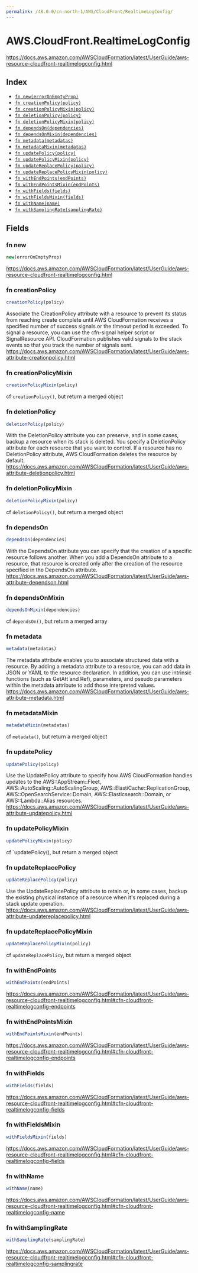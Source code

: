 ```yaml
---
permalink: /48.0.0/cn-north-1/AWS/CloudFront/RealtimeLogConfig/
---
```


# AWS.CloudFront.RealtimeLogConfig

https://docs.aws.amazon.com/AWSCloudFormation/latest/UserGuide/aws-resource-cloudfront-realtimelogconfig.html

## Index

* [`fn new(errorOnEmptyProp)`](#fn-new)
* [`fn creationPolicy(policy)`](#fn-creationpolicy)
* [`fn creationPolicyMixin(policy)`](#fn-creationpolicymixin)
* [`fn deletionPolicy(policy)`](#fn-deletionpolicy)
* [`fn deletionPolicyMixin(policy)`](#fn-deletionpolicymixin)
* [`fn dependsOn(dependencies)`](#fn-dependson)
* [`fn dependsOnMixin(dependencies)`](#fn-dependsonmixin)
* [`fn metadata(metadatas)`](#fn-metadata)
* [`fn metadataMixin(metadatas)`](#fn-metadatamixin)
* [`fn updatePolicy(policy)`](#fn-updatepolicy)
* [`fn updatePolicyMixin(policy)`](#fn-updatepolicymixin)
* [`fn updateReplacePolicy(policy)`](#fn-updatereplacepolicy)
* [`fn updateReplacePolicyMixin(policy)`](#fn-updatereplacepolicymixin)
* [`fn withEndPoints(endPoints)`](#fn-withendpoints)
* [`fn withEndPointsMixin(endPoints)`](#fn-withendpointsmixin)
* [`fn withFields(fields)`](#fn-withfields)
* [`fn withFieldsMixin(fields)`](#fn-withfieldsmixin)
* [`fn withName(name)`](#fn-withname)
* [`fn withSamplingRate(samplingRate)`](#fn-withsamplingrate)

## Fields

### fn new

```ts
new(errorOnEmptyProp)
```

https://docs.aws.amazon.com/AWSCloudFormation/latest/UserGuide/aws-resource-cloudfront-realtimelogconfig.html

### fn creationPolicy

```ts
creationPolicy(policy)
```

Associate the CreationPolicy attribute with a resource to prevent its status from reaching create complete until AWS CloudFormation receives a specified number of success signals or the timeout period is exceeded. To signal a resource, you can use the cfn-signal helper script or SignalResource API. CloudFormation publishes valid signals to the stack events so that you track the number of signals sent. 
https://docs.aws.amazon.com/AWSCloudFormation/latest/UserGuide/aws-attribute-creationpolicy.html

### fn creationPolicyMixin

```ts
creationPolicyMixin(policy)
```

cf `creationPolicy()`, but return a merged object

### fn deletionPolicy

```ts
deletionPolicy(policy)
```

With the DeletionPolicy attribute you can preserve, and in some cases, backup a resource when its stack is deleted. You specify a DeletionPolicy attribute for each resource that you want to control. If a resource has no DeletionPolicy attribute, AWS CloudFormation deletes the resource by default. 
https://docs.aws.amazon.com/AWSCloudFormation/latest/UserGuide/aws-attribute-deletionpolicy.html

### fn deletionPolicyMixin

```ts
deletionPolicyMixin(policy)
```

cf `deletionPolicy()`, but return a merged object

### fn dependsOn

```ts
dependsOn(dependencies)
```

With the DependsOn attribute you can specify that the creation of a specific resource follows another. When you add a DependsOn attribute to a resource, that resource is created only after the creation of the resource specified in the DependsOn attribute. 
https://docs.aws.amazon.com/AWSCloudFormation/latest/UserGuide/aws-attribute-dependson.html

### fn dependsOnMixin

```ts
dependsOnMixin(dependencies)
```

cf `dependsOn()`, but return a merged array

### fn metadata

```ts
metadata(metadatas)
```

The metadata attribute enables you to associate structured data with a resource. By adding a metadata attribute to a resource, you can add data in JSON or YAML to the resource declaration. In addition, you can use intrinsic functions (such as GetAtt and Ref), parameters, and pseudo parameters within the metadata attribute to add those interpreted values. 
https://docs.aws.amazon.com/AWSCloudFormation/latest/UserGuide/aws-attribute-metadata.html

### fn metadataMixin

```ts
metadataMixin(metadatas)
```

cf `metadata()`, but return a merged object

### fn updatePolicy

```ts
updatePolicy(policy)
```

Use the UpdatePolicy attribute to specify how AWS CloudFormation handles updates to the AWS::AppStream::Fleet, AWS::AutoScaling::AutoScalingGroup, AWS::ElastiCache::ReplicationGroup, AWS::OpenSearchService::Domain, AWS::Elasticsearch::Domain, or AWS::Lambda::Alias resources. 
https://docs.aws.amazon.com/AWSCloudFormation/latest/UserGuide/aws-attribute-updatepolicy.html

### fn updatePolicyMixin

```ts
updatePolicyMixin(policy)
```

cf `updatePolicy(), but return a merged object

### fn updateReplacePolicy

```ts
updateReplacePolicy(policy)
```

Use the UpdateReplacePolicy attribute to retain or, in some cases, backup the existing physical instance of a resource when it's replaced during a stack update operation. 
https://docs.aws.amazon.com/AWSCloudFormation/latest/UserGuide/aws-attribute-updatereplacepolicy.html

### fn updateReplacePolicyMixin

```ts
updateReplacePolicyMixin(policy)
```

cf `updateReplacePolicy`, but return a merged object

### fn withEndPoints

```ts
withEndPoints(endPoints)
```

https://docs.aws.amazon.com/AWSCloudFormation/latest/UserGuide/aws-resource-cloudfront-realtimelogconfig.html#cfn-cloudfront-realtimelogconfig-endpoints

### fn withEndPointsMixin

```ts
withEndPointsMixin(endPoints)
```

https://docs.aws.amazon.com/AWSCloudFormation/latest/UserGuide/aws-resource-cloudfront-realtimelogconfig.html#cfn-cloudfront-realtimelogconfig-endpoints

### fn withFields

```ts
withFields(fields)
```

https://docs.aws.amazon.com/AWSCloudFormation/latest/UserGuide/aws-resource-cloudfront-realtimelogconfig.html#cfn-cloudfront-realtimelogconfig-fields

### fn withFieldsMixin

```ts
withFieldsMixin(fields)
```

https://docs.aws.amazon.com/AWSCloudFormation/latest/UserGuide/aws-resource-cloudfront-realtimelogconfig.html#cfn-cloudfront-realtimelogconfig-fields

### fn withName

```ts
withName(name)
```

https://docs.aws.amazon.com/AWSCloudFormation/latest/UserGuide/aws-resource-cloudfront-realtimelogconfig.html#cfn-cloudfront-realtimelogconfig-name

### fn withSamplingRate

```ts
withSamplingRate(samplingRate)
```

https://docs.aws.amazon.com/AWSCloudFormation/latest/UserGuide/aws-resource-cloudfront-realtimelogconfig.html#cfn-cloudfront-realtimelogconfig-samplingrate
